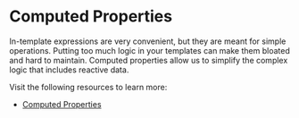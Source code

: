 # Computed Properties

In-template expressions are very convenient, but they are meant for simple operations. Putting too much logic in your templates can make them bloated and hard to maintain. Computed properties allow us to simplify the complex logic that includes reactive data.

Visit the following resources to learn more:

- [Computed Properties](https://vuejs.org/guide/essentials/computed.html#computed-properties)

